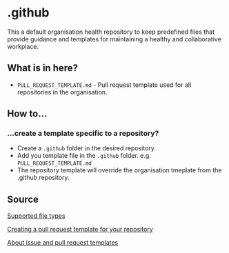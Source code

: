 # .github
This a default organisation health repository to keep predefined files that provide guidance and templates for maintaining a healthy and collaborative workplace.

## What is in here?
- `PULL_REQUEST_TEMPLATE.md` - Pull request template used for all repositories in the organisation.

## How to...
### ...create a template specific to a repository?
- Create a `.github` folder in the desired repository.
- Add you template file in the `.github` folder. e.g. `PULL_REQUEST_TEMPLATE.md`
- The repository template will override the organisation tmeplate from the .github repository.

## Source
[Supported file types](https://docs.github.com/en/communities/setting-up-your-project-for-healthy-contributions/creating-a-default-community-health-file#supported-file-types)

[Creating a pull request template for your repository](https://docs.github.com/en/communities/using-templates-to-encourage-useful-issues-and-pull-requests/creating-a-pull-request-template-for-your-repository)

[About issue and pull request templates](https://docs.github.com/en/communities/using-templates-to-encourage-useful-issues-and-pull-requests/about-issue-and-pull-request-templates)
